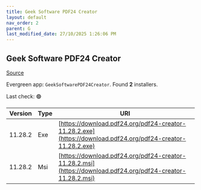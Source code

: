 ```yaml
---
title: Geek Software PDF24 Creator
layout: default
nav_order: 2
parent: G
last_modified_date: 27/10/2025 1:26:06 PM
---
```


## Geek Software PDF24 Creator

[Source](https://tools.pdf24.org/en/creator/)

Evergreen app: `GeekSoftwarePDF24Creator`. Found **2** installers.

Last check: 🟢

| Version | Type | URI                                                                                                          |
| ------- | ---- | ------------------------------------------------------------------------------------------------------------ |
| 11.28.2 | Exe  | [https://download.pdf24.org/pdf24-creator-11.28.2.exe](https://download.pdf24.org/pdf24-creator-11.28.2.exe) |
| 11.28.2 | Msi  | [https://download.pdf24.org/pdf24-creator-11.28.2.msi](https://download.pdf24.org/pdf24-creator-11.28.2.msi) |
